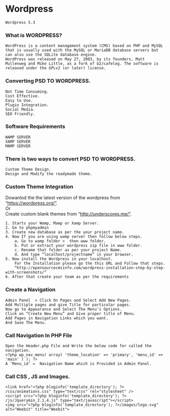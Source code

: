 # Wordpress
    Wordpress 5.3

### What is WORDPRESS?
    WordPress is a content management system (CMS) based on PHP and MySQL that is usually used with the MySQL or MariaDB database servers but can also use the SQLite database engine.
    WordPress was released on May 27, 2003, by its founders, Matt Mullenweg and Mike Little, as a fork of b2/cafelog. The software is released under the GPLv2 (or later) license.

### Converting PSD TO WORDPRESS.
    Not Time Consuming.
    Cost Effective.
    Easy to Use.
    Plugin Integration.
    Social Media.
    SEO Friendly.

### Software Requirements
    WAMP SERVER
    XAMP SERVER
    MAMP SERVER

### There is two ways to convert PSD TO WORDPRESS.
    Custom Theme Design.
    Design and Modify the readymade theme.

### Custom Theme Integration
Dowanlod the the latest version of the wordpress from “https://wordpress.org/”.
<br>
Or
<br>
Create custom blank themes from “http://underscores.me/”.

    1. Starts your Wamp, Mamp or Xamp Server.
    2. Go to phpmyadmin
    3. Create new database as per the your project name.
    4. Now If you are using wamp server then follow below steps.
        a. Go to wamp folder >  then www folder.
        b. Put or extract your wordpress zip file in www folder.
        c. Rename that folder as per your project Name.
        d. And type “localhost/projectname” in your browser.
    5. Now install the Wordpress in your localhost.
        For the Installation please go the this URL and Follow that steps.
        “http://opensourcecmsinfo.com/wordpress-installation-step-by-step-with-screenshots/”
    6. After that create your team as per the requirements

### Create a Navigation
    Admin Panel  > Click On Pages and Select Add New Pages.
    Add Multiple pages and give Title for particular pages.
    Now go to Appearance and Select The Menu’s Options.
    Click on “Create New Menu” and Give proper title of Menu.
    Add Pages in Navigation Links which you want.
    And Save The Menu.

### Call  Navigation In PHP File
    Open the Header.php File and Write the below code for called the navigation.
    <?php wp_nav_menu( array( 'theme_location' => 'primary', 'menu_id' => 'main' ) ); ?>
    A ‘Menu_id’ =  Navigation Name which is Provided in Admin Panel.

### Call CSS , JS  and Images.
    <link href="<?php bloginfo('template_directory'); ?> /css/animations.css" type="text/css" rel="stylesheet" />
    <script src="<?php bloginfo('template_directory'); ?> /js/Jquerymin_2.1.4.js" type="text/javascript"></script>
    <img src="<?php bloginfo('template_directory'); ?>/images/logo.svg" alt="Weebit" title="Weebit">
